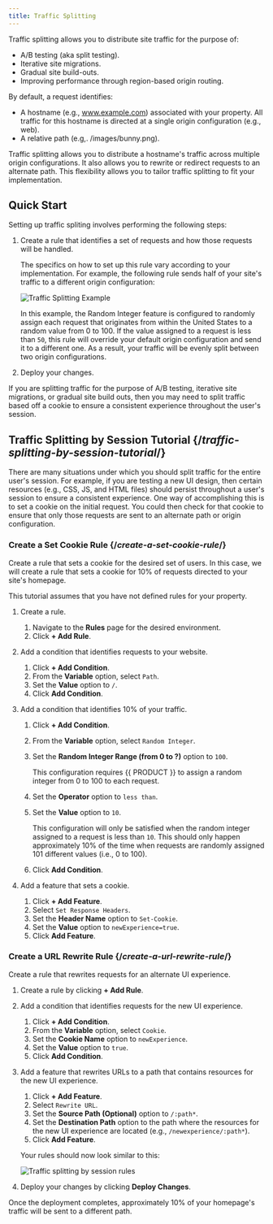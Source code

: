 ```yaml
---
title: Traffic Splitting 
---
```


Traffic splitting allows you to distribute site traffic for the purpose of:

-   A/B testing (aka split testing).
-   Iterative site migrations.
-   Gradual site build-outs.
-   Improving performance through region-based origin routing.

By default, a request identifies:

-   A hostname (e.g., www.example.com) associated with your property. All traffic for this hostname is directed at a single origin configuration (e.g., web).
-   A relative path (e.g,. /images/bunny.png). 

Traffic splitting allows you to distribute a hostname's traffic across multiple origin configurations. It also allows you to rewrite or redirect requests to an alternate path. This flexibility allows you to tailor traffic splitting to fit your implementation. 

## Quick Start

Setting up traffic spliting involves performing the following steps:

1.  Create a rule that identifies a set of requests and how those requests will be handled.

    The specifics on how to set up this rule vary according to your implementation. For example, the following rule sends half of your site's traffic to a different origin configuration:

    ![Traffic Splitting Example](/images/v7/performance/traffic-splitting-50-50.png)

    <Callout type="info">

      In this example, the Random Integer feature is configured to randomly assign each request that originates from within the United States to a random value from 0 to 100. If the value assigned to a request is less than `50`, this rule will override your default origin configuration and send it to a different one. As a result, your traffic will be evenly split between two origin configurations.

    </Callout>
    
2.  Deploy your changes.

<Callout type="important">

  If you are splitting traffic for the purpose of A/B testing, iterative site migrations, or gradual site build outs, then you may need to split traffic based off a cookie to ensure a consistent experience throughout the user's session. 

</Callout>

## Traffic Splitting by Session Tutorial {/*traffic-splitting-by-session-tutorial*/}

There are many situations under which you should split traffic for the entire user's session. For example, if you are testing a new UI design, then certain resources (e.g., CSS, JS, and HTML files) should persist throughout a user's session to ensure a consistent experience. One way of accomplishing this is to set a cookie on the initial request. You could then check for that cookie to ensure that only those requests are sent to an alternate path or origin configuration.

### Create a Set Cookie Rule {/*create-a-set-cookie-rule*/}

Create a rule that sets a cookie for the desired set of users. In this case, we will create a rule that sets a cookie for 10% of requests directed to your site's homepage.

<Callout type="info">

  This tutorial assumes that you have not defined rules for your property.

</Callout>

1.  Create a rule.

    1.  Navigate to the **Rules** page for the desired environment.
    2.  Click **+ Add Rule**.

2.  Add a condition that identifies requests to your website.

    1.  Click **+ Add Condition**.
    2.  From the **Variable** option, select `Path`.
    3.  Set the **Value** option to `/`.
    4.  Click **Add Condition**.

3.  Add a condition that identifies 10% of your traffic.

    1.  Click **+ Add Condition**.
    2.  From the **Variable** option, select `Random Integer`.
    3.  Set the **Random Integer Range (from 0 to ?)** option to `100`.

        <Callout type="info">

          This configuration requires {{ PRODUCT }} to assign a random integer from 0 to 100 to each request.

        </Callout>

    4.  Set the **Operator** option to `less than`.
    4.  Set the **Value** option to `10`.

        <Callout type="info">

          This configuration will only be satisfied when the random integer assigned to a request is less than `10`. This should only happen approximately 10% of the time when requests are randomly assigned 101 different values (i.e., 0 to 100).

        </Callout>

    5.  Click **Add Condition**.

4.  Add a feature that sets a cookie.

    1.  Click **+ Add Feature**.
    2.  Select `Set Response Headers`.
    3.  Set the **Header Name** option to `Set-Cookie`.
    4.  Set the **Value** option to `newExperience=true`.
    5.  Click **Add Feature**.

### Create a URL Rewrite Rule {/*create-a-url-rewrite-rule*/}

Create a rule that rewrites requests for an alternate UI experience.

1.  Create a rule by clicking **+ Add Rule**.

2.  Add a condition that identifies requests for the new UI experience.

    1.  Click **+ Add Condition**.
    2.  From the **Variable** option, select `Cookie`.
    3.  Set the **Cookie Name** option to `newExperience`.
    4.  Set the **Value** option to `true`.
    5.  Click **Add Condition**.

3.  Add a feature that rewrites URLs to a path that contains resources for the new UI experience.

    1.  Click **+ Add Feature**.
    2.  Select `Rewrite URL`.
    3.  Set the **Source Path (Optional)** option to `/:path*`.
    4.  Set the **Destination Path** option to the path where the resources for the new UI experience are located (e.g., `/newexperience/:path*`).
    5.  Click **Add Feature**.

    Your rules should now look similar to this:

    ![Traffic splitting by session rules](/images/v7/performance/traffic-splitting-session-tutorial-complete.png)

5.  Deploy your changes by clicking **Deploy Changes**.

Once the deployment completes, approximately 10% of your homepage's traffic will be sent to a different path.
